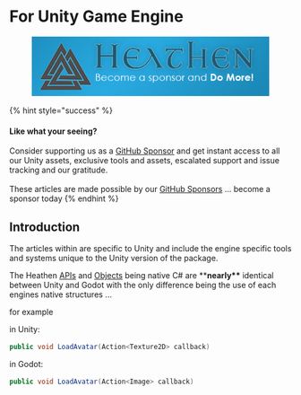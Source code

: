 # For Unity Game Engine



<figure><img src="../../../.gitbook/assets/512x128 Sponsor Banner.png" alt="Become a sponsor and Do More"><figcaption></figcaption></figure>

{% hint style="success" %}
#### Like what your seeing? <a href="#like-what-your-seeing" id="like-what-your-seeing"></a>

Consider supporting us as a [GitHub Sponsor](https://app.gitbook.com/s/-MZWu8yFOWhCYCMkJFmR/\~/changes/YgpUafKu0uCfEwniUFNf/company/become-a-sponsor) and get instant access to all our Unity assets, exclusive tools and assets, escalated support and issue tracking and our gratitude. \
\
These articles are made possible by our [GitHub Sponsors](https://github.com/sponsors/heathen-engineering) ... become a sponsor today
{% endhint %}

## Introduction

The articles within are specific to Unity and include the engine specific tools and systems unique to the Unity version of the package.&#x20;

The Heathen [APIs](../api/) and [Objects](../objects/) being native C# are \*\***nearly\*\*** identical between Unity and Godot with the only difference being the use of each engines native structures ...&#x20;

for example&#x20;

in Unity:

```csharp
public void LoadAvatar(Action<Texture2D> callback)
```

in Godot:

```csharp
public void LoadAvatar(Action<Image> callback)
```
